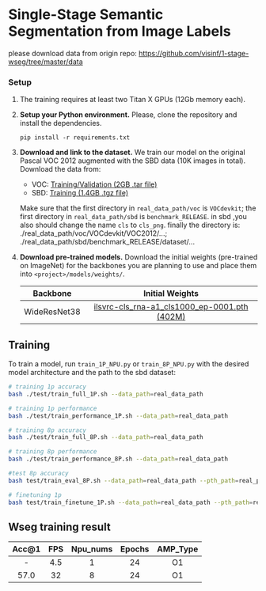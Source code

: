 # Single-Stage Semantic Segmentation from Image Labels

please download data from origin repo:
https://github.com/visinf/1-stage-wseg/tree/master/data

### Setup
1. The training requires at least two Titan X GPUs (12Gb memory each).
2. **Setup your Python environment.** Please, clone the repository and install the dependencies.
    ```
    pip install -r requirements.txt
    ```
3. **Download and link to the dataset.** We train our model on the original Pascal VOC 2012 augmented with the SBD data (10K images in total). Download the data from:
    - VOC: [Training/Validation (2GB .tar file)](https://www.kaggle.com/a1173161983/dataset-for-wseg-vocsbd?select=voc)
    - SBD: [Training (1.4GB .tgz file)](https://www.kaggle.com/a1173161983/dataset-for-wseg-vocsbd?select=sbd)

    Make sure that the first directory in `real_data_path/voc` is `VOCdevkit`; the first directory in `real_data_path/sbd` is `benchmark_RELEASE`.
    in sbd ,you also should change the name `cls` to `cls_png`. finally the directory is:  ./real_data_path/voc/VOCdevkit/VOC2012/...; ./real_data_path/sbd/benchmark_RELEASE/dataset/...
4. **Download pre-trained models.** Download the initial weights (pre-trained on ImageNet) for the backbones you are planning to use and place them into `<project>/models/weights/`.

    | Backbone | Initial Weights |
    |:---:|:---:|
    | WideResNet38 | [ilsvrc-cls_rna-a1_cls1000_ep-0001.pth (402M)](https://download.visinf.tu-darmstadt.de/data/2020-cvpr-araslanov-1-stage-wseg/models/ilsvrc-cls_rna-a1_cls1000_ep-0001.pth)  |
    

## Training

To train a model, run `train_1P_NPU.py` or `train_8P_NPU.py` with the desired model architecture and the path to the sbd dataset:
```bash
# training 1p accuracy
bash ./test/train_full_1P.sh --data_path=real_data_path

# training 1p performance
bash ./test/train_performance_1P.sh --data_path=real_data_path

# training 8p accuracy
bash ./test/train_full_8P.sh --data_path=real_data_path

# training 8p performance 
bash ./test/train_performance_8P.sh --data_path=real_data_path

#test 8p accuracy
bash test/train_eval_8P.sh --data_path=real_data_path --pth_path=real_pre_train_model_path

# finetuning 1p 
bash test/train_finetune_1P.sh --data_path=real_data_path --pth_path=real_pre_train_model_path
```


## Wseg training result

| Acc@1    | FPS       | Npu_nums | Epochs   | AMP_Type |
| :------: | :------:  | :------: | :------: | :------: |
| -        | 4.5       | 1        | 24        | O1       |
| 57.0 | 32 | 8        | 24      | O1       |
